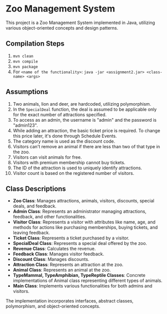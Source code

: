 

# Zoo Management System

This project is a Zoo Management System implemented in Java, utilizing various object-oriented concepts and design patterns.

## Compilation Steps

1. `mvn clean`
2. `mvn compile`
3. `mvn package`
4. For `<name of the functionality>`: `java -jar <assignment2.jar> <class-name> <args>`

## Assumptions

1. Two animals, lion and deer, are hardcoded, utilizing polymorphism.
2. In the `SpecialDeal` function, the deal is assumed to be applicable only for the exact number of attractions specified.
3. To access as an admin, the username is "admin" and the password is "admin123".
4. While adding an attraction, the basic ticket price is required. To change this price later, it's done through Schedule Events.
5. The category name is used as the discount code.
6. Visitors can't remove an animal if there are less than two of that type in the zoo.
7. Visitors can visit animals for free.
8. Visitors with premium membership cannot buy tickets.
9. The ID of the attraction is used to uniquely identify attractions.
10. Visitor count is based on the registered number of visitors.

## Class Descriptions

- **Zoo Class**: Manages attractions, animals, visitors, discounts, special deals, and feedback.
- **Admin Class**: Represents an administrator managing attractions, feedback, and other functionalities.
- **Visitor Class**: Represents a visitor with attributes like name, age, and methods for actions like purchasing memberships, buying tickets, and leaving feedback.
- **Ticket Class**: Represents a ticket purchased by a visitor.
- **SpecialDeal Class**: Represents a special deal offered by the zoo.
- **Revenue Class**: Calculates the revenue.
- **Feedback Class**: Manages visitor feedback.
- **Discount Class**: Manages discounts.
- **Attraction Class**: Represents an attraction at the zoo.
- **Animal Class**: Represents an animal at the zoo.
- **TypeMammal, TypeAmphibian, TypeReptile Classes**: Concrete implementations of Animal class representing different types of animals.
- **Main Class**: Implements various functionalities for both admins and visitors.

The implementation incorporates interfaces, abstract classes, polymorphism, and object-oriented concepts.
